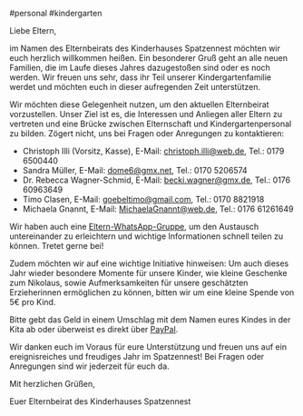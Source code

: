 #personal #kindergarten 

Liebe Eltern,

im Namen des Elternbeirats des Kinderhauses Spatzennest möchten wir euch herzlich willkommen heißen. Ein besonderer Gruß geht an alle neuen Familien, die im Laufe dieses Jahres dazugestoßen sind oder es noch werden. Wir freuen uns sehr, dass ihr Teil unserer Kindergartenfamilie werdet und möchten euch in dieser aufregenden Zeit unterstützen.

Wir möchten diese Gelegenheit nutzen, um den aktuellen Elternbeirat vorzustellen. Unser Ziel ist es, die Interessen und Anliegen aller Eltern zu vertreten und eine Brücke zwischen Elternschaft und Kindergartenpersonal zu bilden. Zögert nicht, uns bei Fragen oder Anregungen zu kontaktieren:

- Christoph Illi (Vorsitz, Kasse), E-Mail: christoph.illi@web.de, Tel.: 0179 6500440
- Sandra Müller, E-Mail: dome6@gmx.net, Tel.: 0170 5206574
- Dr. Rebecca Wagner-Schmid, E-Mail: becki.wagner@gmx.de, Tel.: 0176 60963649
- Timo Clasen, E-Mail: goebeltimo@gmail.com, Tel.: 0170 8821918
- Michaela Gnannt, E-Mail: MichaelaGnannt@web.de, Tel.: 0176 61261649

Wir haben auch eine [Eltern-WhatsApp-Gruppe](https://deref-gmx.net/mail/client/JV0r6ytuswQ/dereferrer/?redirectUrl=https%3A%2F%2Fchat.whatsapp.com%2FKblZKR7hMHGB600ELkhyPk), um den Austausch untereinander zu erleichtern und wichtige Informationen schnell teilen zu können. Tretet gerne bei!

Zudem möchten wir auf eine wichtige Initiative hinweisen: Um auch dieses Jahr wieder besondere Momente für unsere Kinder, wie kleine Geschenke zum Nikolaus, sowie Aufmerksamkeiten für unsere geschätzten Erzieherinnen ermöglichen zu können, bitten wir um eine kleine Spende von 5€ pro Kind.

Bitte gebt das Geld in einem Umschlag mit dem Namen eures Kindes in der Kita ab oder überweist es direkt über [PayPal](https://deref-gmx.net/mail/client/By-UkddBqEk/dereferrer/?redirectUrl=https%3A%2F%2Fpaypal.me%2Febspatzennest%2F5).

Wir danken euch im Voraus für eure Unterstützung und freuen uns auf ein ereignisreiches und freudiges Jahr im Spatzennest! Bei Fragen oder Anregungen sind wir jederzeit für euch da.

Mit herzlichen Grüßen,

Euer Elternbeirat des Kinderhauses Spatzennest
